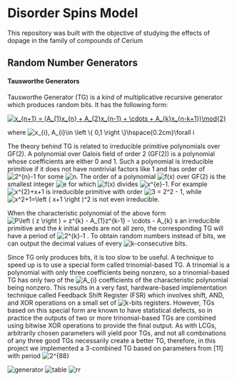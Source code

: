 # Disorder Spins Model
This repository was built with the objective of studying the effects of dopage in the family of compounds of Cerium
##  Random Number Generators

#### Tausworthe Generators 
Tausworthe Generator (TG) is a kind of multiplicative recursive generator which produces random bits. It has the following form:

<a href="https://www.codecogs.com/eqnedit.php?latex=x_{n&plus;1}&space;=&space;(A_{1}x_{n}&space;&plus;&space;A_{2}x_{n-1}&space;&plus;&space;\cdots&space;&plus;&space;A_{k}x_{n-k&plus;1})\mod{2}" target="_blank"><img src="https://latex.codecogs.com/gif.latex?x_{n&plus;1}&space;=&space;(A_{1}x_{n}&space;&plus;&space;A_{2}x_{n-1}&space;&plus;&space;\cdots&space;&plus;&space;A_{k}x_{n-k&plus;1})\mod{2}" title="x_{n+1} = (A_{1}x_{n} + A_{2}x_{n-1} + \cdots + A_{k}x_{n-k+1})\mod{2}" /></a>

where <img src="https://latex.codecogs.com/gif.latex?\inline&space;x_{i},&space;A_{i}\in&space;\left&space;\{&space;0,1&space;\right&space;\}\hspace{0.2cm}\forall&space;i" title="x_{i}, A_{i}\in \left \{ 0,1 \right \}\hspace{0.2cm}\forall i" />

The theory behind TG is related to irreducible primitive polynomials over GF(2). A polynomial over Galois field of order 2 (GF(2)) is a polynomial whose coefficients are either 0 and 1. Such a polynomial is irreducible primitive if it does not have nontrivial factors like 1 and has order of <img src="https://latex.codecogs.com/gif.latex?\inline&space;2^{n}-1" title="2^{n}-1" /> for some <img src="https://latex.codecogs.com/gif.latex?\inline&space;n" title="n" />. The order of a polynomial <img src="https://latex.codecogs.com/gif.latex?\inline&space;f(x)" title="f(x)" /> over GF(2) is the smallest integer <img src="https://latex.codecogs.com/gif.latex?\inline&space;e" title="e" />  for which <img src="https://latex.codecogs.com/gif.latex?\inline&space;f(x)" title="f(x)" /> divides <img src="https://latex.codecogs.com/gif.latex?\inline&space;x^{e}-1" title="x^{e}-1" />. For example <img src="https://latex.codecogs.com/gif.latex?\inline&space;x^{2}&plus;x&plus;1" title="x^{2}+x+1" />  is irreducible primitive with order <img src="https://latex.codecogs.com/gif.latex?\inline&space;3&space;=&space;2^2&space;-&space;1" title="3 = 2^2 - 1" />, while <img src="https://latex.codecogs.com/gif.latex?\inline&space;x^2&plus;1=\left&space;(&space;x&plus;1&space;\right&space;)^2" title="x^2+1=\left ( x+1 \right )^2" /> is not even irreducible.

When the characteristic polynomial of the above form <img src="https://latex.codecogs.com/gif.latex?\inline&space;P\left&space;(&space;z&space;\right&space;)&space;=&space;z^{k}&space;-&space;A_{1}z^{k-1}&space;-&space;\cdots&space;-&space;A_{k}" title="P\left ( z \right ) = z^{k} - A_{1}z^{k-1} - \cdots - A_{k}" /> s an irreducible primitive and the $k$ initial seeds are not all zero, the corresponding TG will have a period of <img src="https://latex.codecogs.com/gif.latex?\inline&space;2^{k}-1" title="2^{k}-1" /> . To obtain random numbers instead of bits, we can output the decimal values of every <img src="https://latex.codecogs.com/gif.latex?\inline&space;k" title="k" />-consecutive bits. 

Since TG only produces bits, it is too slow to be useful. A technique to speed up is to use a special form called trinomial-based TG. A trinomial is a polynomial with only three coefficients being nonzero, so a trinomial-based TG has only two of the <img src="https://latex.codecogs.com/gif.latex?\inline&space;A_{i}" title="A_{i}" /> coefficients of the characteristic polynomial being nonzero. This results in a very fast, hardware-based implementation technique called Feedback Shift Register (FSR) which involves shift, AND, and XOR operations on a small set of <img src="https://latex.codecogs.com/gif.latex?\inline&space;k" title="k" />-bits registers. However, TGs based on this special form are known to have statistical defects, so in practice the outputs of two or more trinomial-based TGs are combined using bitwise XOR operations to provide the final output. As with LCGs, arbitrarily chosen parameters will yield poor TGs, and not all combinations of any three good TGs necessarily create a better TG, therefore, in this project we implemented a 3-combined TG based on parameters from [11] with period <img src="https://latex.codecogs.com/gif.latex?\inline&space;2^{88}" title="2^{88}" />

![generator](https://user-images.githubusercontent.com/37848611/45119102-cbc48280-b130-11e8-8289-d338e1283dc6.jpeg)
![table](https://user-images.githubusercontent.com/37848611/45119358-9ff5cc80-b131-11e8-821d-4d0efe2287ae.jpeg)
![rr](https://user-images.githubusercontent.com/37848611/45119408-c74c9980-b131-11e8-9aee-98fe45e9b2ef.jpeg)

